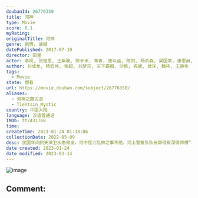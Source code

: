 ```yaml
---
doubanId: 26776350
title: 河神
type: Movie
score: 8.1
myRating: 
originalTitle: 河神
genre: 剧情, 悬疑
datePublished: 2017-07-19
director: 田里
actor: 李现, 张铭恩, 王紫璇, 陈芋米, 苇青, 唐以诺, 陈剑, 杨凯森, 梁国荣, 康恩赫, 郭九龙, 孙梦泉, 董向荣, 杨轶, 冯齐, 郭亚菲, 李逸男, 杨哲, 陈海龙, 柳希龙, 卢待熹, 邵晓江, 罗米, 李一锋, 杨舒米, 罗鹏, 王军, 钟鸣, 李靖, 夏东鑫, 程枫, 三品, 屈刚, 何坦, 龚俊泽, 康嘉烨, 路知行, 田里, 卢力峰, 赵无悠, 李树, 常伶莉, 马思妍, 刘殿洲
author: 刘成龙, 杨宏伟, 张超, 刘梦莎, 天下霸唱, 沙枫, 宾妮, 武洋, 魏祎, 王静华
tags:
  - Movie
state: 想看
url: https://movie.douban.com/subject/26776350/
aliases:
  - 河神之魔古道
  - Tientsin_Mystic
country: 中国大陆
language: 汉语普通话
IMDb: tt7431768
time: 
createTime: 2023-01-24 01:38:06
collectionDate: 2022-05-09
desc: 民国年间的天津卫水患频发，河中怪力乱神之事不绝。河上警察队队长郭得有深得师傅“老河神”的真传，一手点烟辨冤的绝技告慰冤魂无数。漕运商会会长离奇死于河中，郭得友背负嫌疑与会长之子丁卯以及自己的青梅竹马的...
date created: 2023-01-24
date modified: 2023-03-14
---
```


![image](p2492172704.jpg)

Comment:
---
